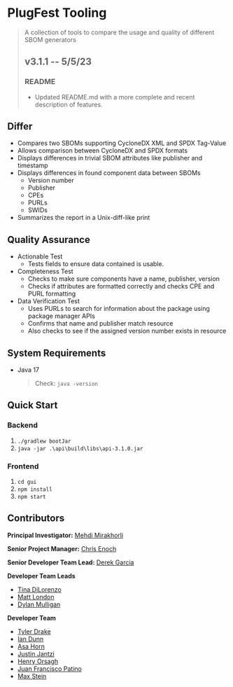 # PlugFest Tooling
> A collection of tools to compare the usage and quality of different SBOM generators
>
> ## v3.1.1 -- 5/5/23
> ### README
> - Updated README.md with a more complete and recent description of features.

## Differ
- Compares two SBOMs supporting CycloneDX XML and SPDX Tag-Value
- Allows comparison between CycloneDX and SPDX formats
- Displays differences in trivial SBOM attributes like publisher and timestamp
- Displays differences in found component data between SBOMs 
  - Version number
  - Publisher
  - CPEs
  - PURLs
  - SWIDs
- Summarizes the report in a Unix-diff-like print

## Quality Assurance
- Actionable Test
  - Tests fields to ensure data contained is usable.
- Completeness Test
  - Checks to make sure components have a name, publisher, version
  - Checks if attributes are formatted correctly and checks CPE and PURL formatting 
- Data Verification Test
  - Uses PURLs to search for information about the package using package manager APIs
  - Confirms that name and publisher match resource
  - Also checks to see if the assigned version number exists in resource

## System Requirements
- Java 17
  > Check: `java -version`

## Quick Start
### Backend
1. `./gradlew bootJar`
2. `java -jar .\api\build\libs\api-3.1.0.jar`
### Frontend
1. `cd gui`
2. `npm install`
3. `npm start`

## Contributors
**Principal Investigator:** [Mehdi Mirakhorli](mailto:mxmvse@rit.edu)

**Senior Project Manager:** [Chris Enoch](mailto:ctevse@rit.edu)

**Senior Developer Team Lead:** [Derek Garcia](mailto:dlg1206@rit.edu)

**Developer Team Leads**
- [Tina DiLorenzo](mailto:tnd3015@rit.edu)
- [Matt London](mailto:mrl2534@rit.edu)
- [Dylan Mulligan](mailto:dtm5568@rit.edu)

**Developer Team**
- [Tyler Drake](mailto:txd3634@rit.edu)
- [Ian Dunn](mailto:itd3516@rit.edu)
- [Asa Horn](mailto:aoh9470@rit.edu)
- [Justin Jantzi](mailto:jwj7297@rit.edu)
- [Henry Orsagh](mailto:hco4630@rit.edu)
- [Juan Francisco Patino](mailto:jfp6815@rit.edu)
- [Max Stein](mailto:mhs8558@rit.edu)
